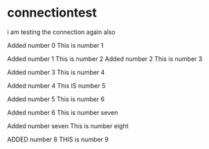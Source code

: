 # connectiontest
i am testing the connection again also

Added number 0
This is number 1


Added number 1
This is number 2
Added number 2
This is number 3

Added number 3
This is number 4

Added number 4
This IS number 5

Added number 5
This is number 6

Added number 6
This is number seven

Added number seven
This is number eight

ADDED number 8
THIS is number 9
